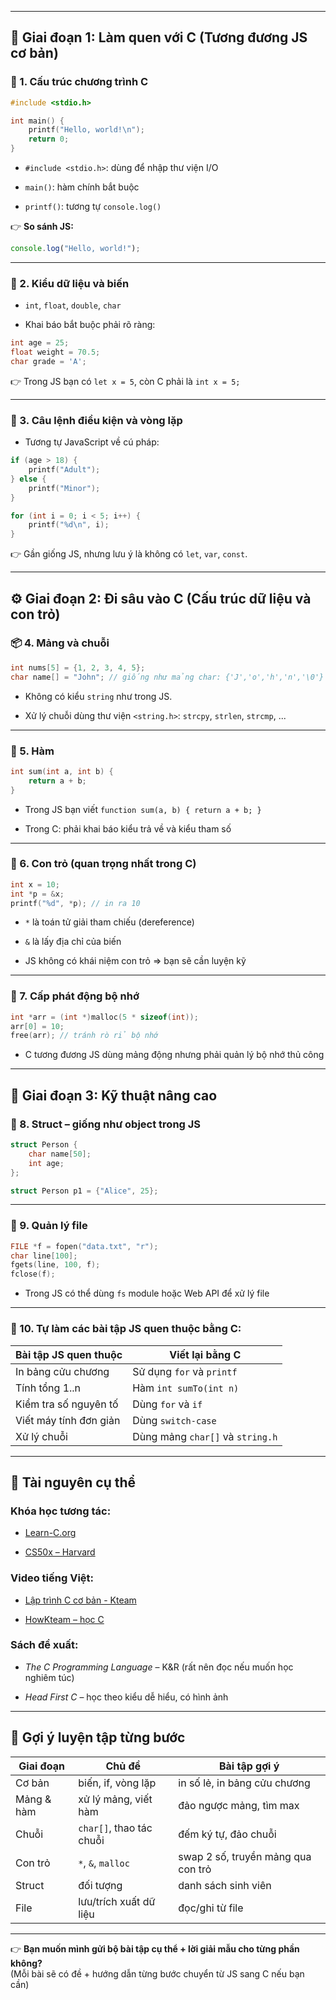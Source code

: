 

---

## 🔰 Giai đoạn 1: Làm quen với C (Tương đương JS cơ bản)

### 🧱 1. Cấu trúc chương trình C

```c
#include <stdio.h>

int main() {
    printf("Hello, world!\n");
    return 0;
}
```

- `#include <stdio.h>`: dùng để nhập thư viện I/O
    
- `main()`: hàm chính bắt buộc
    
- `printf()`: tương tự `console.log()`
    

👉 **So sánh JS:**

```javascript
console.log("Hello, world!");
```

---

### 🧮 2. Kiểu dữ liệu và biến

- `int`, `float`, `double`, `char`
    
- Khai báo bắt buộc phải rõ ràng:
    

```c
int age = 25;
float weight = 70.5;
char grade = 'A';
```

👉 Trong JS bạn có `let x = 5`, còn C phải là `int x = 5;`

---

### 🔁 3. Câu lệnh điều kiện và vòng lặp

- Tương tự JavaScript về cú pháp:
    

```c
if (age > 18) {
    printf("Adult");
} else {
    printf("Minor");
}

for (int i = 0; i < 5; i++) {
    printf("%d\n", i);
}
```

👉 Gần giống JS, nhưng lưu ý là không có `let`, `var`, `const`.

---

## ⚙️ Giai đoạn 2: Đi sâu vào C (Cấu trúc dữ liệu và con trỏ)

### 📦 4. Mảng và chuỗi

```c
int nums[5] = {1, 2, 3, 4, 5};
char name[] = "John"; // giống như mảng char: {'J','o','h','n','\0'}
```

- Không có kiểu `string` như trong JS.
    
- Xử lý chuỗi dùng thư viện `<string.h>`: `strcpy`, `strlen`, `strcmp`, ...
    

---

### 🧠 5. Hàm

```c
int sum(int a, int b) {
    return a + b;
}
```

- Trong JS bạn viết `function sum(a, b) { return a + b; }`
    
- Trong C: phải khai báo kiểu trả về và kiểu tham số
    

---

### 🧭 6. Con trỏ (quan trọng nhất trong C)

```c
int x = 10;
int *p = &x;
printf("%d", *p); // in ra 10
```

- `*` là toán tử giải tham chiếu (dereference)
    
- `&` là lấy địa chỉ của biến
    
- JS không có khái niệm con trỏ ⇒ bạn sẽ cần luyện kỹ
    

---

### 🧱 7. Cấp phát động bộ nhớ

```c
int *arr = (int *)malloc(5 * sizeof(int));
arr[0] = 10;
free(arr); // tránh rò rỉ bộ nhớ
```

- C tương đương JS dùng mảng động nhưng phải quản lý bộ nhớ thủ công
    

---

## 🧰 Giai đoạn 3: Kỹ thuật nâng cao

### 📂 8. Struct – giống như object trong JS

```c
struct Person {
    char name[50];
    int age;
};

struct Person p1 = {"Alice", 25};
```

---

### 📁 9. Quản lý file

```c
FILE *f = fopen("data.txt", "r");
char line[100];
fgets(line, 100, f);
fclose(f);
```

- Trong JS có thể dùng `fs` module hoặc Web API để xử lý file
    

---

### 🧪 10. Tự làm các bài tập JS quen thuộc bằng C:

|Bài tập JS quen thuộc|Viết lại bằng C|
|---|---|
|In bảng cửu chương|Sử dụng `for` và `printf`|
|Tính tổng 1..n|Hàm `int sumTo(int n)`|
|Kiểm tra số nguyên tố|Dùng `for` và `if`|
|Viết máy tính đơn giản|Dùng `switch-case`|
|Xử lý chuỗi|Dùng mảng `char[]` và `string.h`|

---

## 📘 Tài nguyên cụ thể

### Khóa học tương tác:

- [Learn-C.org](https://www.learn-c.org/)
    
- [CS50x – Harvard](https://cs50.harvard.edu/x/)
    

### Video tiếng Việt:

- [Lập trình C cơ bản - Kteam](https://www.youtube.com/playlist?list=PL33lvabfss1z4hYmn_Fk4VZ4F7r0EXzhl)
    
- [HowKteam – học C](https://www.howkteam.vn/course/ngon-ngu-lap-trinh-c-28)
    

### Sách đề xuất:

- _The C Programming Language_ – K&R (rất nên đọc nếu muốn học nghiêm túc)
    
- _Head First C_ – học theo kiểu dễ hiểu, có hình ảnh
    

---

## 📌 Gợi ý luyện tập từng bước

|Giai đoạn|Chủ đề|Bài tập gợi ý|
|---|---|---|
|Cơ bản|biến, if, vòng lặp|in số lẻ, in bảng cửu chương|
|Mảng & hàm|xử lý mảng, viết hàm|đảo ngược mảng, tìm max|
|Chuỗi|`char[]`, thao tác chuỗi|đếm ký tự, đảo chuỗi|
|Con trỏ|`*`, `&`, `malloc`|swap 2 số, truyền mảng qua con trỏ|
|Struct|đối tượng|danh sách sinh viên|
|File|lưu/trích xuất dữ liệu|đọc/ghi từ file|

---

👉 **Bạn muốn mình gửi bộ bài tập cụ thể + lời giải mẫu cho từng phần không?**  
(Mỗi bài sẽ có đề + hướng dẫn từng bước chuyển từ JS sang C nếu bạn cần)